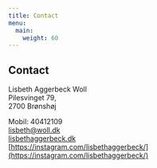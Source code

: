 ```yaml
---
title: Contact
menu:
  main:
    weight: 60
---
```


## Contact

Lisbeth Aggerbeck Woll  
Pilesvinget 79,  
2700 Brønshøj  

Mobil: 40412109  
lisbeth@woll.dk  
[lisbethaggerbeck.dk](https://lisbethaggerbeck.dk)  
[https://instagram.com/lisbethaggerbeck/](https://instagram.com/lisbethaggerbeck/)
